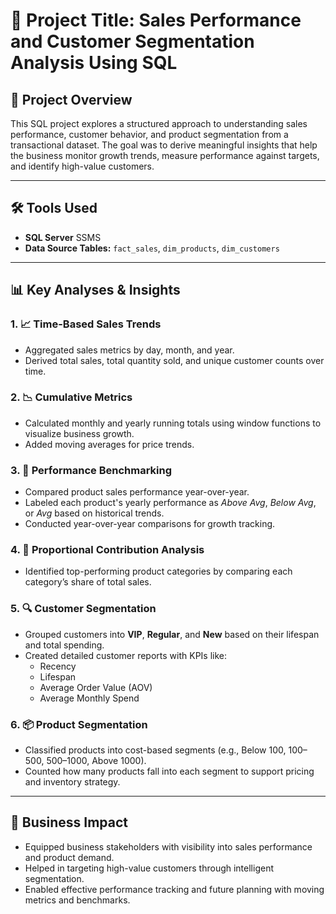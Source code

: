 # 📌 Project Title: Sales Performance and Customer Segmentation Analysis Using SQL

## 🧩 Project Overview
This SQL project explores a structured approach to understanding sales performance, customer behavior, and product segmentation from a transactional dataset. The goal was to derive meaningful insights that help the business monitor growth trends, measure performance against targets, and identify high-value customers.

---

## 🛠 Tools Used
- **SQL Server** SSMS
- **Data Source Tables:** `fact_sales`, `dim_products`, `dim_customers`

---

## 📊 Key Analyses & Insights

### 1. 📈 Time-Based Sales Trends
- Aggregated sales metrics by day, month, and year.
- Derived total sales, total quantity sold, and unique customer counts over time.

### 2. 📉 Cumulative Metrics
- Calculated monthly and yearly running totals using window functions to visualize business growth.
- Added moving averages for price trends.

### 3. 🎯 Performance Benchmarking
- Compared product sales performance year-over-year.
- Labeled each product's yearly performance as *Above Avg*, *Below Avg*, or *Avg* based on historical trends.
- Conducted year-over-year comparisons for growth tracking.

### 4. 🧮 Proportional Contribution Analysis
- Identified top-performing product categories by comparing each category’s share of total sales.

### 5. 🔍 Customer Segmentation
- Grouped customers into **VIP**, **Regular**, and **New** based on their lifespan and total spending.
- Created detailed customer reports with KPIs like:
  - Recency
  - Lifespan
  - Average Order Value (AOV)
  - Average Monthly Spend

### 6. 📦 Product Segmentation
- Classified products into cost-based segments (e.g., Below 100, 100–500, 500–1000, Above 1000).
- Counted how many products fall into each segment to support pricing and inventory strategy.

---

## 📌 Business Impact
- Equipped business stakeholders with visibility into sales performance and product demand.
- Helped in targeting high-value customers through intelligent segmentation.
- Enabled effective performance tracking and future planning with moving metrics and benchmarks.
